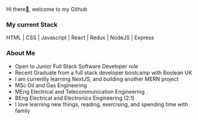 Hi there👋, welcome to my Github

<h3>My current Stack</h3>
HTML | CSS | Javascript | React | Redux | NodeJS | Express

<h3>About Me</h3>

- Open to Junior Full Stack Software Developer role
- Recent Graduate from a full stack developer bootcamp with Boolean UK
- I am currently learning NextJS, and building another MERN project
- MSc Oil and Gas Engineering
- MEng Electrical and Telecommunication Engineering
- BEng Electrical and Electronics Engineering (2:1)
- I love learning new things, reading, exercising, and spending time with family
